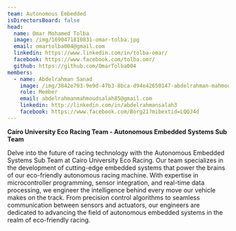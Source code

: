 ```yaml
---
team: Autonomous Embedded
isDirectorsBoard: false
head:
  name: Omar Mohamed Tolba
  image: /img/1690471810831-omar-tolba.jpg
  email: omartolba004@gmail.com
  linkedin: https://www.linkedin.com/in/tolba-omar/
  facebook: https://www.facebook.com/tolba.omr/
  github: https://github.com/OmarTolba004
members:
  - name: Abdelrahman Sanad
    image: /img/3842e793-9e9d-47b3-8bca-d94e42650147-abdelrahman-mahmoud.jpeg
    role: Member
    email: abdelrahmanmahmoudsalah85@gmail.com
    linkedin: http://linkedin.com/in/abdelrahmansalah3
    facebook: https://www.facebook.com/Borg21?mibextid=LQQJ4d
---
```

**Cairo University Eco Racing Team - Autonomous Embedded Systems Sub Team**

Delve into the future of racing technology with the Autonomous Embedded Systems Sub Team at Cairo University Eco Racing. Our team specializes in the development of cutting-edge embedded systems that power the brains of our eco-friendly autonomous racing machine. With expertise in microcontroller programming, sensor integration, and real-time data processing, we engineer the intelligence behind every move our vehicle makes on the track. From precision control algorithms to seamless communication between sensors and actuators, our engineers are dedicated to advancing the field of autonomous embedded systems in the realm of eco-friendly racing.